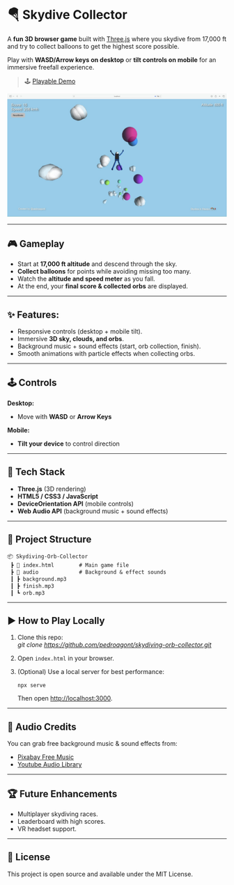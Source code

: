 # 🪂 Skydive Collector  

A **fun 3D browser game** built with [Three.js](https://threejs.org/) where you skydive from 17,000 ft and try to collect balloons to get the highest score possible.  

Play with **WASD/Arrow keys on desktop** or **tilt controls on mobile** for an immersive freefall experience.  

> 🕹️ [Playable Demo](https://skydive-collector.onrender.com)

![Skydive Collector Game](preview.jpg)

---

## 🎮 Gameplay  

- Start at **17,000 ft altitude** and descend through the sky.  
- **Collect balloons** for points while avoiding missing too many.  
- Watch the **altitude and speed meter** as you fall.  
- At the end, your **final score & collected orbs** are displayed.  

---

## ✨ Features:  
- Responsive controls (desktop + mobile tilt).  
- Immersive **3D sky, clouds, and orbs**.  
- Background music + sound effects (start, orb collection, finish).  
- Smooth animations with particle effects when collecting orbs.  

---

## 🕹️ Controls  

**Desktop:**  
- Move with **WASD** or **Arrow Keys**  

**Mobile:**  
- **Tilt your device** to control direction  

---

## 🚀 Tech Stack  

- **Three.js** (3D rendering)  
- **HTML5 / CSS3 / JavaScript**  
- **DeviceOrientation API** (mobile controls)  
- **Web Audio API** (background music + sound effects)  

---

## 📂 Project Structure  

```
📦 Skydiving-Orb-Collector
 ┣ 📜 index.html        # Main game file
 ┣ 📂 audio             # Background & effect sounds
 ┃ ┣ background.mp3
 ┃ ┣ finish.mp3
 ┃ ┗ orb.mp3
```

---

## ▶️ How to Play Locally  

1. Clone this repo:  
   *git clone https://github.com/pedroagont/skydiving-orb-collector.git*  

2. Open `index.html` in your browser.  

3. (Optional) Use a local server for best performance:  
   ```
   npx serve
   ```  
   Then open [http://localhost:3000](http://localhost:3000).  

---

## 🎵 Audio Credits  

You can grab free background music & sound effects from:  
- [Pixabay Free Music](https://pixabay.com/music/)  
- [Youtube Audio Library](https://www.youtube.com/audiolibrary)  

---

## 🏆 Future Enhancements  

- Multiplayer skydiving races.  
- Leaderboard with high scores.  
- VR headset support.  

---

## 📝 License

This project is open source and available under the MIT License.